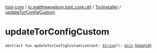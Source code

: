 [topl-core](../../index.md) / [io.matthewnelson.topl_core.util](../index.md) / [TorInstaller](index.md) / [updateTorConfigCustom](./update-tor-config-custom.md)

# updateTorConfigCustom

`abstract fun updateTorConfigCustom(content: `[`String`](https://kotlinlang.org/api/latest/jvm/stdlib/kotlin/-string/index.html)`?): `[`Unit`](https://kotlinlang.org/api/latest/jvm/stdlib/kotlin/-unit/index.html) [(source)](https://github.com/05nelsonm/TorOnionProxyLibrary-Android/blob/master/topl-core/src/main/java/io/matthewnelson/topl_core/util/TorInstaller.kt#L134)